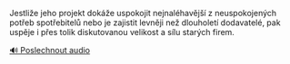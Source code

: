 
Jestliže jeho projekt dokáže uspokojit nejnaléhavější z neuspokojených potřeb spotřebitelů nebo je zajistit levněji než dlouholetí dodavatelé, pak uspěje i přes tolik diskutovanou velikost a sílu starých firem.

[🔊 Poslechnout audio](/data/7-paragraphs/audio/chapter_56/para_002-Jestlie-jeho-projekt-doke-uspokojit-nejnalhav.mp3)
